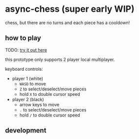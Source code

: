 # async-chess (super early WIP)

chess, but there are no turns and each piece has a cooldown!

## how to play

TODO: [try it out here]()

this prototype only supports 2 player local multiplayer.

keyboard controls:

- player 1 (white)
  - `WASD` to move
  - `Z` to select/deselect/move pieces
  - hold `X` to double cursor speed
- player 2 (black)
  - arrow keys to move
  - `.` to select/deselect/move pieces
  - hold `/` to double cursor speed

## development
